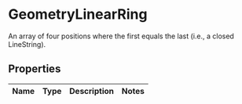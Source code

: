 

# GeometryLinearRing

An array of four positions where the first equals the last (i.e., a closed LineString). 

## Properties

| Name | Type | Description | Notes |
|------------ | ------------- | ------------- | -------------|



